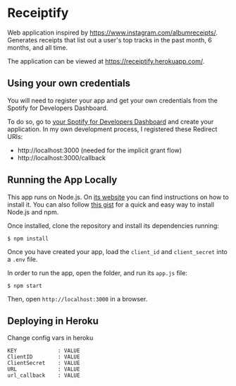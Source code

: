 # Receiptify

Web application inspired by https://www.instagram.com/albumreceipts/. Generates receipts that list out a user's top tracks in the past month, 6 months, and all time.

The application can be viewed at https://receiptify.herokuapp.com/.

## Using your own credentials

You will need to register your app and get your own credentials from the Spotify for Developers Dashboard.

To do so, go to [your Spotify for Developers Dashboard](https://beta.developer.spotify.com/dashboard) and create your application. In my own development process, I registered these Redirect URIs:

- http://localhost:3000 (needed for the implicit grant flow)
- http://localhost:3000/callback

## Running the App Locally

This app runs on Node.js. On [its website](http://www.nodejs.org/download/) you can find instructions on how to install it. You can also follow [this gist](https://gist.github.com/isaacs/579814) for a quick and easy way to install Node.js and npm.

Once installed, clone the repository and install its dependencies running:

    $ npm install

Once you have created your app, load the `client_id` and `client_secret` into a `.env` file.

In order to run the app, open the folder, and run its `app.js` file:

    $ npm start

Then, open `http://localhost:3000` in a browser.

## Deploying in Heroku

Change config vars in heroku

```
KEY             : VALUE
ClientID        : VALUE
ClientSecret    : VALUE
URL             : VALUE
url_callback    : VALUE
```

